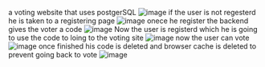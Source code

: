 a voting website that uses postgerSQL
![image](https://github.com/user-attachments/assets/d8459f9b-37ae-4e73-8576-6fed47658f11)
if the user is not regesterd he is taken to a registering page
![image](https://github.com/user-attachments/assets/e6a954d4-f975-46b5-ba65-52928ea1cb15)
onece he register the backend gives the voter a code
![image](https://github.com/user-attachments/assets/f1a1c3ad-5f03-4a7c-9668-752775d642ad)
Now the user is registerd which he is going to use the code to loing to the voting site
![image](https://github.com/user-attachments/assets/63a18489-15d0-4e85-9485-1944222dbd1f)
now the user can vote
![image](https://github.com/user-attachments/assets/ece6af42-1345-41cd-b528-3a0bc5ba59cd)
once finished his code is deleted and browser cache is deleted to prevent going back to vote
![image](https://github.com/user-attachments/assets/28ca37d0-1c8d-4ff5-be5a-8e6906a79761)








